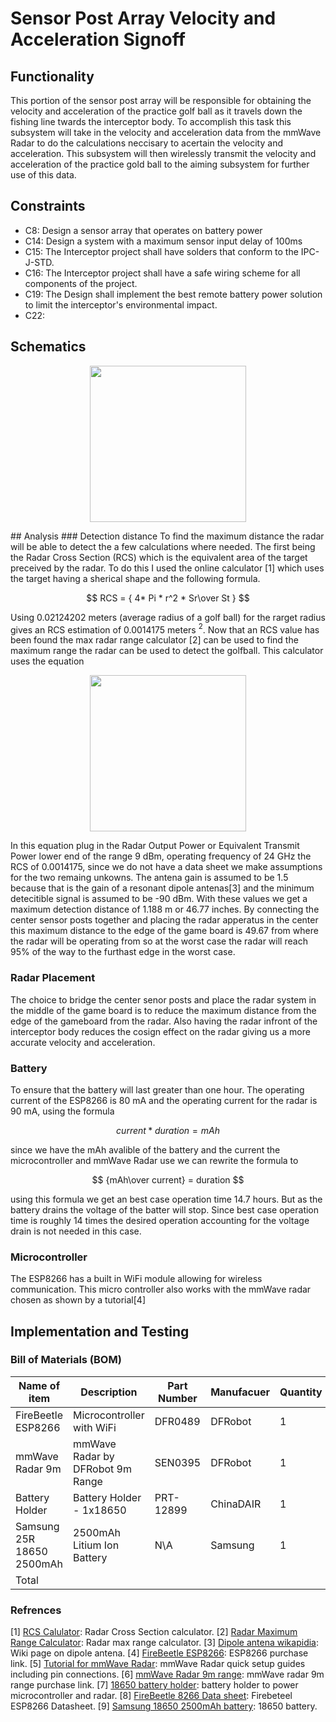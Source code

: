 # Sensor Post Array Velocity and Acceleration Signoff
## Functionality 
 This portion of the sensor post array will be responsible for obtaining the velocity and acceleration of the practice golf ball as it travels down the fishing line twards the interceptor body. To accomplish this task this subsystem will take in the velocity and acceleration data from the mmWave Radar to do the calculations neccisary to acertain the velocity and acceleration. This subsystem will then wirelessly transmit the velocity and acceleration of the practice gold ball to the aiming subsystem for further use of this data.
## Constraints
* C8: Design a sensor array that operates on battery power
* C14: Design a system with a maximum sensor input delay of 100ms
* C15: The Interceptor project shall have solders that conform to the IPC-J-STD.
* C16: The Interceptor project shall have a safe wiring scheme for all components of the project.
* C19: The Design shall implement the best remote battery power solution to limit the interceptor's environmental impact.
* C22: 
## Schematics
<p align = "center">
<img src = https://github.com/JTJones73/Capstone2024-Team2/blob/SensorPosts/Documentation/Images/CapstoneSchematicV1.pdf width='250'>
</p>
## Analysis
### Detection distance
To find the maximum distance the radar will be able to detect the a few calculations where needed. The first being the Radar Cross Section (RCS) which is the equivalent area of the target preceived by the radar. To do this I used the online calculator [1] which uses the target having a sherical shape and the following formula.

$$ RCS = { 4* Pi * r^2 * Sr\over St } $$

Using 0.02124202 meters (average radius of a golf ball) for the rarget radius gives an RCS estimation of 0.0014175 meters $^2$. Now that an RCS value has been found the max radar range calculator [2] can be used to find the maximum range the radar can be used to detect the golfball. This calculator uses the equation 
<p align = "center">
<img src = https://github.com/JTJones73/Capstone2024-Team2/blob/SensorPosts/Documentation/Images/RadarRange.png/ width='250'>
</p>
In this equation plug in the Radar Output Power or Equivalent Transmit Power lower end of the range 9 dBm, operating frequency of 24 GHz the RCS of 0.0014175, since we do not have a data sheet we make assumptions for the two remaing unkowns. The antena gain is assumed to be 1.5 because that is the gain of a resonant dipole antenas[3] and the minimum detecitible signal is assumed to be -90 dBm. With these values we get a maximum detection distance of 1.188 m or 46.77 inches. By connecting the center sensor posts together and placing the radar apperatus in the center this maximum distance to the edge of the game board is 49.67 from where the radar will be operating from so at the worst case the radar will reach 95% of the way to the furthast edge in the worst case.

### Radar Placement
The choice to bridge the center senor posts and place the radar system in the middle of the game board is to reduce the maximum distance from the edge of the gameboard from the radar. Also having the radar infront of the interceptor body reduces the cosign effect on the radar giving us a more accurate velocity and acceleration.

### Battery
To ensure that the battery will last greater than one hour. The operating current of the ESP8266 is 80 mA and the operating current for the radar is 90 mA, using the formula

$$ current * duration = mAh $$

since we have the mAh avalible of the battery and the current the microcontroller and mmWave Radar use we can rewrite the formula to 

$$ {mAh\over current} = duration $$

using this formula we get an best case operation time 14.7 hours. But as the battery drains the voltage of the batter will stop. Since best case operation time is roughly 14 times the desired operation accounting for the voltage drain is not needed in this case.

### Microcontroller
The ESP8266 has a built in WiFi module allowing for wireless communication. This micro controller also works with the mmWave radar chosen as shown by a tutorial[4]

## Implementation and Testing
### Bill of Materials (BOM)
<div align="center">

|Name of item              |Description                     |Part Number  |Manufacuer  |Quantity  |Price  |Total  |
|--------------------------|--------------------------------|-------------|------------|----------|-------|-------|
|FireBeetle ESP8266        |Microcontroller with WiFi       |DFR0489      |DFRobot     | 1        |$7.50  |$7.50  |
|mmWave Radar 9m           |mmWave Radar by DFRobot 9m Range|SEN0395      |DFRobot     |1         |$29.00 |$29.00 |
|Battery Holder            |Battery Holder - 1x18650        |PRT-12899    |ChinaDAIR   |1         |$1.15  |$1.15  |
|Samsung 25R 18650 2500mAh |2500mAh Litium Ion Battery      |N\A          |Samsung     |1         |$3.75  |$3.75  |
|Total                     |                                |             |            |          |       |$41.40 |

</div>

### Refrences

[1] [RCS Calulator][def1]: Radar Cross Section calculator.
[2] [Radar Maximum Range Calculator][def2]: Radar max range calculator.
[3] [Dipole antena wikapidia][def3]: Wiki page on dipole antena.
[4] [FireBeetle ESP8266][def4]: ESP8266 purchase link.
[5] [Tutorial for mmWave Radar][def5]: mmWave Radar quick setup guides including pin connections.
[6] [mmWave Radar 9m range][def6]: mmWave radar 9m range purchase link.
[7] [18650 battery holder][def7]: battery holder to power microcontroller and radar.
[8] [FireBeetle 8266 Data sheet][def8]: Firebeteel ESP8266 Datasheet.
[9] [Samsung 18650 2500mAh battery][def9]: 18650 battery.

[def1]: https://www.rfwireless-world.com/calculators/Radar-RCS-calculator.html
[def2]: https://www.pasternack.com/t-calculator-radar-range.aspx
[def3]: https://en.wikipedia.org/wiki/Dipole_antenna#:~:text=Neglecting%20electrical%20inefficiency%2C%20the%20antenna,for%20a%20half%2Dwave%20dipole.
[def4]:https://www.dfrobot.com/product-1634.html
[def5]: https://wiki.dfrobot.com/mmWave_Radar_Human_Presence_Detection_SKU_SEN0395#target_8
[def6]: https://www.dfrobot.com/product-2282.html
[def7]: https://www.sparkfun.com/products/12899
[def8]: https://www.mouser.com/pdfdocs/DFR0489_Web.pdf
[def9]: https://www.18650batterystore.com/products/samsung-25r-18650
